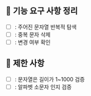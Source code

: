 ## 🚀 기능 요구 사항 정리
+ [ ] : 주어진 문자열 반복적 탐색  
+ [ ] : 중복 문자 삭제
+ [ ] : 변경 여부 확인

## 🚀 제한 사항
+ [ ] : 문자열은 길이가 1~1000 검증
+ [ ] : 알파벳 소문자 인지 검증
